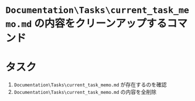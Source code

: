 # `Documentation\Tasks\current_task_memo.md` の内容をクリーンアップするコマンド   

# タスク   
1. `Documentation\Tasks\current_task_memo.md` が存在するのを確認   
2. `Documentation\Tasks\current_task_memo.md` の内容を全削除

